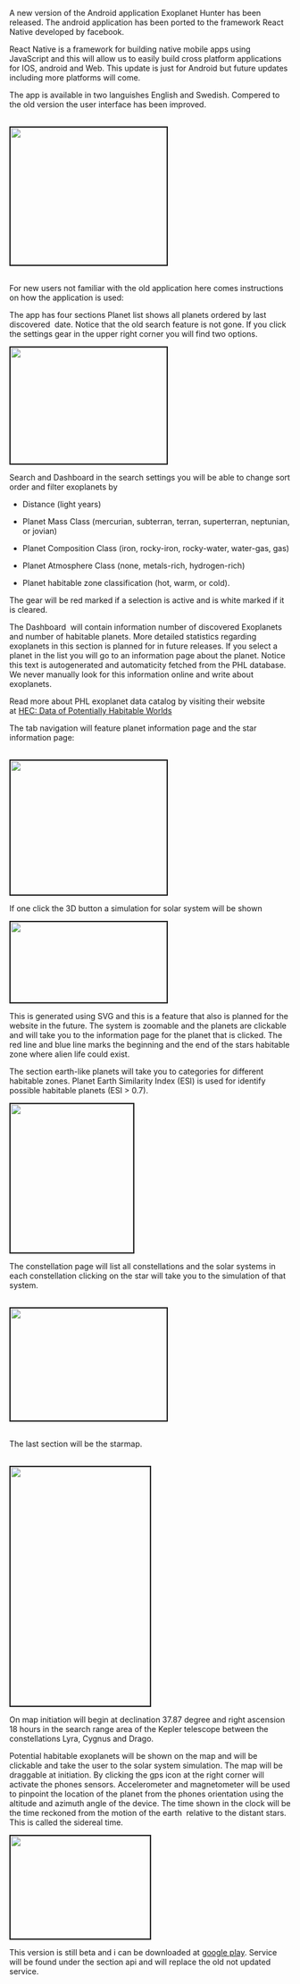 <div class="post-subtitle">
                    <p>A new version of the Android application Exoplanet Hunter has been released. The android application has been ported to the framework React Native developed by facebook.</p>

<p>React Native is a framework for building native mobile apps using JavaScript and this will allow us to easily build cross platform applications for IOS, android and Web. This update is just for Android but future updates including more platforms will come.</p>

<p>The app is available in two languishes English and Swedish. Compered to the old version the user interface has been improved.</p>

<p><br>
<img alt="" src="https://i.imgur.com/RVSQ9qNl.jpg" style="border-style:solid; border-width:2px; height:246px; width:280px"></p>

<p><br>
For new users not familiar with the old application here comes instructions on how the application is used:</p>

<p>The app has four sections Planet list shows all planets ordered by last discovered &nbsp;date. Notice that the old search feature is not gone. If you click the settings gear in the upper right corner you will find two options.</p>

<p><img alt="" src="https://i.imgur.com/NEnhime.png" style="border-style:solid; border-width:2px; height:208px; width:280px"></p>

<p>Search and Dashboard in the search settings you will be able to change sort order and filter exoplanets by</p>

<ul>
	<li>
	<p>Distance (light years)</p>
	</li>
	<li>
	<p>Planet Mass Class (mercurian, subterran, terran, superterran, neptunian, or jovian)</p>
	</li>
	<li>
	<p>Planet Composition Class (iron, rocky-iron, rocky-water, water-gas, gas)</p>
	</li>
	<li>
	<p>Planet Atmosphere Class (none, metals-rich, hydrogen-rich)</p>
	</li>
	<li>
	<p>Planet habitable zone classification (hot, warm, or cold).</p>
	</li>
</ul>

<p>The gear will be red marked if a selection is active and is white marked if it is cleared.</p>

<p>The Dashboard &nbsp;will contain information number of discovered Exoplanets and number of habitable planets. More detailed statistics regarding exoplanets in this section is planned for in future releases. If you select a planet in the list you will go to an information page about the planet. Notice this text is autogenerated and automaticity fetched from the PHL database. We never manually look for this information online and write about exoplanets.</p>

<p>Read more about PHL exoplanet data catalog by visiting their website at&nbsp;<a href="http://phl.upr.edu/projects/habitable-exoplanets-catalog/data">HEC: Data of Potentially Habitable Worlds</a>‎&nbsp;</p>

<p>The tab navigation will feature planet information page and the star information page:</p>

<p><br>
<img alt="" src="https://i.imgur.com/ifC7uzJ.jpg" style="border-style:solid; border-width:2px; height:240px; width:280px"></p>

<p>If one click the 3D button a simulation for solar system will be shown</p>

<p><strong><img src="https://i.imgur.com/nzDtDfN.png" style="border-style:solid; border-width:2px; height:144px; width:280px"></strong></p>

<p>This is generated using SVG and this is a feature that also is planned for the website in the future. The system is zoomable and the planets are clickable and will take you to the information page for the planet that is clicked. The red line and blue line marks the beginning and the end of the stars habitable zone where alien life could exist.</p>

<p>The section earth-like planets will take you to categories for different habitable zones. Planet Earth Similarity Index (ESI) is used for identify possible habitable planets (ESI &gt; 0.7).</p>

<p><img alt="" src="https://i.imgur.com/XYyvZKj.png" style="border-style:solid; border-width:2px; height:266px; width:220px"></p>

<p>The constellation page will list all constellations and the solar systems in each constellation clicking on the star will take you to the simulation of that system.</p>

<p><br>
<img alt="" src="https://i.imgur.com/BCzuYX9.jpg" style="border-style:solid; border-width:2px; height:201px; width:280px"></p>

<p><br>
The last section will be the starmap.</p>

<p><br>
<img alt="" src="https://i.imgur.com/BZLwjAj.png" style="border-style:solid; border-width:2px; height:428px; width:250px"></p>

<p>On map initiation will begin at declination 37.87 degree and right ascension 18 hours in the search range area of the Kepler telescope between the constellations Lyra, Cygnus and Drago.</p>

<p>Potential habitable exoplanets will be shown on the map and will be clickable and take the user to the solar system simulation. The map will be draggable at initiation. By clicking the gps icon at the right corner will activate the phones sensors. Accelerometer and magnetometer will be used to pinpoint the location of the planet from the phones orientation using the altitude and azimuth angle of the device. The time shown in the clock will be the time reckoned from the motion of the earth &nbsp;relative to the distant stars. This is called the sidereal time.</p>

<p><img alt="" src="https://i.imgur.com/HU1cE9K.png" style="border-style:solid; border-width:2px; height:184px; width:250px"></p>

<p>This version is still beta and i can be downloaded at <a href="https://play.google.com/store/apps/details?id=com.varoid.exoplanethunter&amp;hl=en">google play</a>. Service will be found under the section api and will replace the old not updated service.</p>

                
